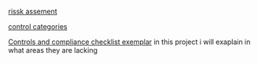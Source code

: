 [rissk assement](gcprojects/module2/riskassesment.html)



[control categories](gcprojects/module2/Controlcategories.html)



[Controls and compliance checklist exemplar](gcprojects/module2/exemplar.html)
 in this project i will exaplain in what areas they are lacking 
